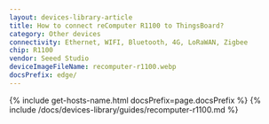 ```yaml
---
layout: devices-library-article
title: How to connect reComputer R1100 to ThingsBoard?
category: Other devices
connectivity: Ethernet, WIFI, Bluetooth, 4G, LoRaWAN, Zigbee
chip: R1100
vendor: Seeed Studio
deviceImageFileName: recomputer-r1100.webp
docsPrefix: edge/
---
```





{% include get-hosts-name.html docsPrefix=page.docsPrefix %}
{% include /docs/devices-library/guides/recomputer-r1100.md %}